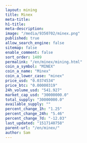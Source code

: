 ```yaml
---
layout: mining
title: Minex
meta-title: 
h1-title: 
meta-description: 
image: "/media/9350702/minex.png"
published: true
allow_search_engine: false
sitemap: false
enable_comment: false
sort_order: 1409
permalink: "/en/minex/mining.html"
coin_a_symbol: "MINEX"
coin_a_name: "Minex"
coin_a_lower_case: "minex"
price_usd: "0.0374534"
price_btc: "0.00000319"
24h_volume_usd: "541.927"
market_cap_usd: "30000000.0"
total_supply: "30000000.0"
available_supply: ""
percent_change_1h: "1.25"
percent_change_24h: "5.46"
percent_change_7d: "-12.03"
last_updated: "1517140758"
parent-url: "/en/minex/"
author: Sam
---
```


